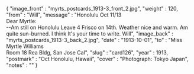 {
  "image_front" : "myrts_postcards_1913-3_front_2.jpg",
  "weight" : 120,
  "from" : "Will",
  "message" : "Honolulu Oct 11/13<br>Dear Myrtle:<br>--Am still on Honolulu Leave 4 Frisco on 14th. Weather nice and warm. Am quite sun-burned. I think It's your time to write. Will",
  "image_back" : "myrts_postcards_1913-3_back_2.jpg",
  "date" : "1913-10-01",
  "to" : "Miss Myrtle Williams<br> Room 18 Rea Bldg, San Jose Cal",
  "slug" : "card126",
  "year" : 1913,
  "postmark" : "Oct Honolulu, Hawaii",
  "cover" : "Photograph: Tokyo Japan",
  "notes" : ""
}
